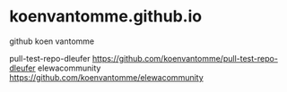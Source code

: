 # koenvantomme.github.io
github koen vantomme


pull-test-repo-dleufer
https://github.com/koenvantomme/pull-test-repo-dleufer
elewacommunity
https://github.com/koenvantomme/elewacommunity
